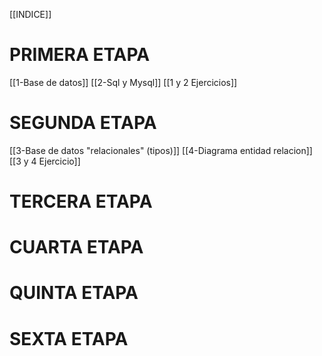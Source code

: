 [[INDICE]]
# PRIMERA ETAPA
[[1-Base de datos]]
[[2-Sql y Mysql]]
[[1 y 2 Ejercicios]]

# SEGUNDA ETAPA
[[3-Base de datos "relacionales" (tipos)]]
[[4-Diagrama entidad relacion]]
[[3 y 4 Ejercicio]]

# TERCERA ETAPA


# CUARTA ETAPA

# QUINTA ETAPA


# SEXTA ETAPA